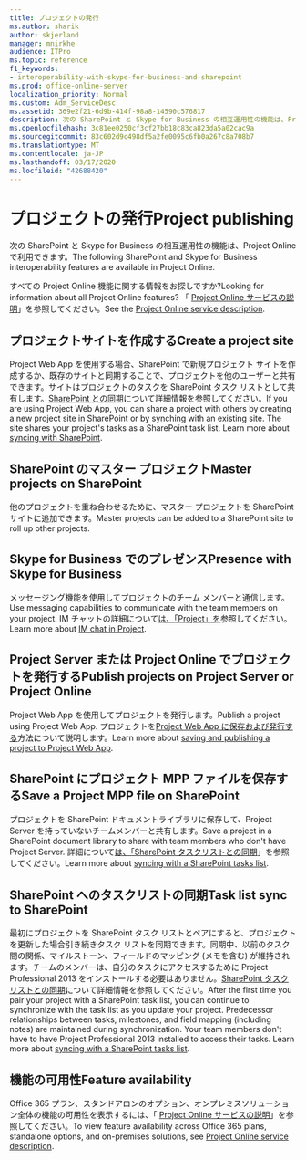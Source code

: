 ```yaml
---
title: プロジェクトの発行
ms.author: sharik
author: skjerland
manager: mnirkhe
audience: ITPro
ms.topic: reference
f1_keywords:
- interoperability-with-skype-for-business-and-sharepoint
ms.prod: office-online-server
localization_priority: Normal
ms.custom: Adm_ServiceDesc
ms.assetid: 369e2f21-6d9b-414f-98a8-14590c576817
description: 次の SharePoint と Skype for Business の相互運用性の機能は、Project Online で利用できます。
ms.openlocfilehash: 3c81ee0250cf3cf27bb18c83ca823da5a02cac9a
ms.sourcegitcommit: 83c602d9c498df5a2fe0095c6fb0a267c8a708b7
ms.translationtype: MT
ms.contentlocale: ja-JP
ms.lasthandoff: 03/17/2020
ms.locfileid: "42688420"
---
```

# <a name="project-publishing"></a><span data-ttu-id="fb5b6-103">プロジェクトの発行</span><span class="sxs-lookup"><span data-stu-id="fb5b6-103">Project publishing</span></span>

<span data-ttu-id="fb5b6-104">次の SharePoint と Skype for Business の相互運用性の機能は、Project Online で利用できます。</span><span class="sxs-lookup"><span data-stu-id="fb5b6-104">The following SharePoint and Skype for Business interoperability features are available in Project Online.</span></span>
  
<span data-ttu-id="fb5b6-105">すべての Project Online 機能に関する情報をお探しですか?</span><span class="sxs-lookup"><span data-stu-id="fb5b6-105">Looking for information about all Project Online features?</span></span> <span data-ttu-id="fb5b6-106">「 [Project Online サービスの説明](project-online-service-description.md)」を参照してください。</span><span class="sxs-lookup"><span data-stu-id="fb5b6-106">See the [Project Online service description](project-online-service-description.md).</span></span>
  
## <a name="create-a-project-site"></a><span data-ttu-id="fb5b6-107">プロジェクトサイトを作成する</span><span class="sxs-lookup"><span data-stu-id="fb5b6-107">Create a project site</span></span>

<span data-ttu-id="fb5b6-p102">Project Web App を使用する場合、SharePoint で新規プロジェクト サイトを作成するか、既存のサイトと同期することで、プロジェクトを他のユーザーと共有できます。サイトはプロジェクトのタスクを SharePoint タスク リストとして共有します。[SharePoint との同期](https://go.microsoft.com/fwlink/p/?LinkId=271352)について詳細情報を参照してください。</span><span class="sxs-lookup"><span data-stu-id="fb5b6-p102">If you are using Project Web App, you can share a project with others by creating a new project site in SharePoint or by synching with an existing site. The site shares your project's tasks as a SharePoint task list. Learn more about [syncing with SharePoint](https://go.microsoft.com/fwlink/p/?LinkId=271352).</span></span>
  
## <a name="master-projects-on-sharepoint"></a><span data-ttu-id="fb5b6-111">SharePoint のマスター プロジェクト</span><span class="sxs-lookup"><span data-stu-id="fb5b6-111">Master projects on SharePoint</span></span>

<span data-ttu-id="fb5b6-112">他のプロジェクトを重ね合わせるために、マスター プロジェクトを SharePoint サイトに追加できます。</span><span class="sxs-lookup"><span data-stu-id="fb5b6-112">Master projects can be added to a SharePoint site to roll up other projects.</span></span> 
  
## <a name="presence-with-skype-for-business"></a><span data-ttu-id="fb5b6-113">Skype for Business でのプレゼンス</span><span class="sxs-lookup"><span data-stu-id="fb5b6-113">Presence with Skype for Business</span></span>

<span data-ttu-id="fb5b6-114">メッセージング機能を使用してプロジェクトのチーム メンバーと通信します。</span><span class="sxs-lookup"><span data-stu-id="fb5b6-114">Use messaging capabilities to communicate with the team members on your project.</span></span> <span data-ttu-id="fb5b6-115">IM チャットの詳細について[は、「Project」を](https://go.microsoft.com/fwlink/p/?LinkId=271351)参照してください。</span><span class="sxs-lookup"><span data-stu-id="fb5b6-115">Learn more about [IM chat in Project](https://go.microsoft.com/fwlink/p/?LinkId=271351).</span></span>
  
## <a name="publish-projects-on-project-server-or-project-online"></a><span data-ttu-id="fb5b6-116">Project Server または Project Online でプロジェクトを発行する</span><span class="sxs-lookup"><span data-stu-id="fb5b6-116">Publish projects on Project Server or Project Online</span></span>

<span data-ttu-id="fb5b6-117">Project Web App を使用してプロジェクトを発行します。</span><span class="sxs-lookup"><span data-stu-id="fb5b6-117">Publish a project using Project Web App.</span></span> <span data-ttu-id="fb5b6-118">プロジェクトを[Project Web App に保存および発行する](https://go.microsoft.com/fwlink/p/?LinkId=271354)方法について説明します。</span><span class="sxs-lookup"><span data-stu-id="fb5b6-118">Learn more about [saving and publishing a project to Project Web App](https://go.microsoft.com/fwlink/p/?LinkId=271354).</span></span>
  
## <a name="save-a-project-mpp-file-on-sharepoint"></a><span data-ttu-id="fb5b6-119">SharePoint にプロジェクト MPP ファイルを保存する</span><span class="sxs-lookup"><span data-stu-id="fb5b6-119">Save a Project MPP file on SharePoint</span></span>

<span data-ttu-id="fb5b6-120">プロジェクトを SharePoint ドキュメントライブラリに保存して、Project Server を持っていないチームメンバーと共有します。</span><span class="sxs-lookup"><span data-stu-id="fb5b6-120">Save a project in a SharePoint document library to share with team members who don't have Project Server.</span></span> <span data-ttu-id="fb5b6-121">詳細について[は、「SharePoint タスクリストとの同期](https://go.microsoft.com/fwlink/p/?LinkId=271353)」を参照してください。</span><span class="sxs-lookup"><span data-stu-id="fb5b6-121">Learn more about [syncing with a SharePoint tasks list](https://go.microsoft.com/fwlink/p/?LinkId=271353).</span></span>
  
## <a name="task-list-sync-to-sharepoint"></a><span data-ttu-id="fb5b6-122">SharePoint へのタスクリストの同期</span><span class="sxs-lookup"><span data-stu-id="fb5b6-122">Task list sync to SharePoint</span></span>

<span data-ttu-id="fb5b6-p106">最初にプロジェクトを SharePoint タスク リストとペアにすると、プロジェクトを更新した場合引き続きタスク リストを同期できます。同期中、以前のタスク間の関係、マイルストーン、フィールドのマッピング (メモを含む) が維持されます。チームのメンバーは、自分のタスクにアクセスするために Project Professional 2013 をインストールする必要はありません。[SharePoint タスク リストとの同期](https://go.microsoft.com/fwlink/p/?LinkId=271353)について詳細情報を参照してください。</span><span class="sxs-lookup"><span data-stu-id="fb5b6-p106">After the first time you pair your project with a SharePoint task list, you can continue to synchronize with the task list as you update your project. Predecessor relationships between tasks, milestones, and field mapping (including notes) are maintained during synchronization. Your team members don't have to have Project Professional 2013 installed to access their tasks. Learn more about [syncing with a SharePoint tasks list](https://go.microsoft.com/fwlink/p/?LinkId=271353).</span></span>
  
## <a name="feature-availability"></a><span data-ttu-id="fb5b6-127">機能の可用性</span><span class="sxs-lookup"><span data-stu-id="fb5b6-127">Feature availability</span></span>

<span data-ttu-id="fb5b6-128">Office 365 プラン、スタンドアロンのオプション、オンプレミスソリューション全体の機能の可用性を表示するには、「 [Project Online サービスの説明](project-online-service-description.md)」を参照してください。</span><span class="sxs-lookup"><span data-stu-id="fb5b6-128">To view feature availability across Office 365 plans, standalone options, and on-premises solutions, see [Project Online service description](project-online-service-description.md).</span></span>
  

